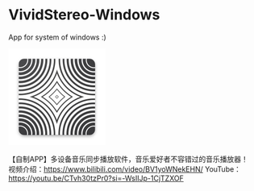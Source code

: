 # VividStereo-Windows

App for system of windows :)

![image](image/vivid_stereo.png)

【自制APP】多设备音乐同步播放软件，音乐爱好者不容错过的音乐播放器！  
视频介绍：https://www.bilibili.com/video/BV1yoWNekEHN/
YouTube：https://youtu.be/CTvh30tzPr0?si=-WsIIJp-1CjTZXOF
